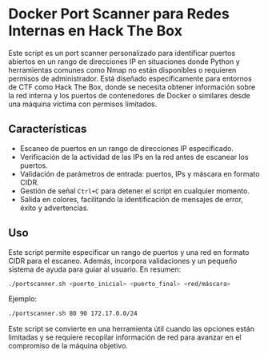 # Docker Port Scanner para Redes Internas en Hack The Box

Este script es un port scanner personalizado para identificar puertos abiertos en un rango de direcciones IP en situaciones donde Python y herramientas comunes como Nmap no están disponibles o requieren permisos de administrador. 
Está diseñado específicamente para entornos de CTF como Hack The Box, donde se necesita obtener información sobre la red interna y los puertos de contenedores de Docker o similares desde una máquina víctima con permisos limitados.

## Características
- Escaneo de puertos en un rango de direcciones IP especificado.
- Verificación de la actividad de las IPs en la red antes de escanear los puertos.
- Validación de parámetros de entrada: puertos, IPs y máscara en formato CIDR.
- Gestión de señal `Ctrl+C` para detener el script en cualquier momento.
- Salida en colores, facilitando la identificación de mensajes de error, éxito y advertencias.

## Uso
Este script permite especificar un rango de puertos y una red en formato CIDR para el escaneo. Además, incorpora validaciones y un pequeño sistema de ayuda para guiar al usuario. En resumen:
```bash
./portscanner.sh <puerto_inicial> <puerto_final> <red/máscara>
```

Ejemplo:
```bash
./portscanner.sh 80 90 172.17.0.0/24
```

Este script se convierte en una herramienta útil cuando las opciones están limitadas y se requiere recopilar información de red para avanzar en el compromiso de la máquina objetivo.
